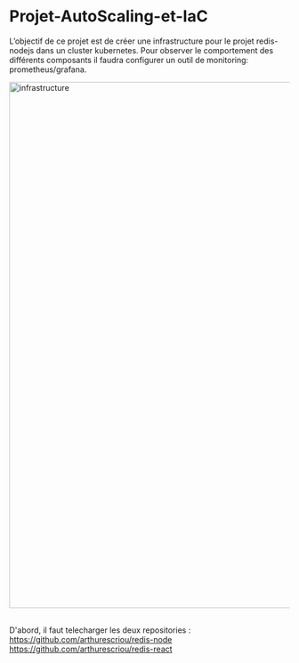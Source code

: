 # Projet-AutoScaling-et-IaC

L’objectif de ce projet est de créer une infrastructure pour le projet redis-nodejs dans un cluster kubernetes.
Pour observer le comportement des différents composants il faudra configurer un outil de monitoring: prometheus/grafana.

<img width="946" alt="infrastructure" src="https://github.com/sekhriabdelali/Projet-AutoScaling-et-IaC/assets/84051665/33572671-7706-45b2-909d-0a1462c6bf15">
<br>
<br>

D'abord, il faut telecharger les deux repositories :<br>
  https://github.com/arthurescriou/redis-node<br>
  https://github.com/arthurescriou/redis-react

